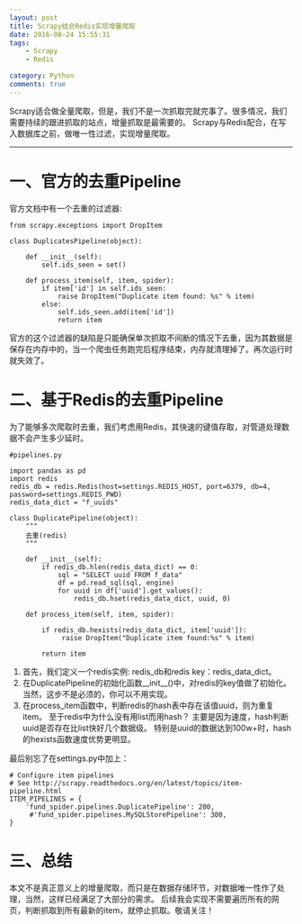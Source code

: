 ```yaml
---
layout: post
title: Scrapy结合Redis实现增量爬取
date: 2016-08-24 15:55:31
tags:
	- Scrapy
	- Redis

category: Python
comments: true	
---
```

Scrapy适合做全量爬取，但是，我们不是一次抓取完就完事了。很多情况，我们需要持续的跟进抓取的站点，增量抓取是最需要的。
Scrapy与Redis配合，在写入数据库之前，做唯一性过滤，实现增量爬取。
***
# 一、官方的去重Pipeline
官方文档中有一个去重的过滤器:

```
from scrapy.exceptions import DropItem

class DuplicatesPipeline(object):

    def __init__(self):
        self.ids_seen = set()

    def process_item(self, item, spider):
        if item['id'] in self.ids_seen:
            raise DropItem("Duplicate item found: %s" % item)
        else:
            self.ids_seen.add(item['id'])
            return item
```
官方的这个过滤器的缺陷是只能确保单次抓取不间断的情况下去重，因为其数据是保存在内存中的，当一个爬虫任务跑完后程序结束，内存就清理掉了。再次运行时就失效了。

# 二、基于Redis的去重Pipeline
<!-- more -->
为了能够多次爬取时去重，我们考虑用Redis，其快速的键值存取，对管道处理数据不会产生多少延时。

```
#pipelines.py

import pandas as pd
import redis
redis_db = redis.Redis(host=settings.REDIS_HOST, port=6379, db=4, password=settings.REDIS_PWD)
redis_data_dict = "f_uuids"

class DuplicatePipeline(object):
    """
    去重(redis)
    """

    def __init__(self):
        if redis_db.hlen(redis_data_dict) == 0:
            sql = "SELECT uuid FROM f_data"
            df = pd.read_sql(sql, engine)
            for uuid in df['uuid'].get_values():
                redis_db.hset(redis_data_dict, uuid, 0)

    def process_item(self, item, spider):

        if redis_db.hexists(redis_data_dict, item['uuid']):
             raise DropItem("Duplicate item found:%s" % item)

        return item
```

1.  首先，我们定义一个redis实例: redis_db和redis key：redis_data_dict。
2.  在DuplicatePipeline的初始化函数__init__()中，对redis的key值做了初始化。当然，这步不是必须的，你可以不用实现。
3. 在process_item函数中，判断redis的hash表中存在该值uuid，则为重复item。
至于redis中为什么没有用list而用hash？ 主要是因为速度，hash判断uuid是否存在比list快好几个数据级。
特别是uuid的数据达到100w+时，hash的hexists函数速度优势更明显。

最后别忘了在settings.py中加上：

```
# Configure item pipelines
# See http://scrapy.readthedocs.org/en/latest/topics/item-pipeline.html
ITEM_PIPELINES = {
    'fund_spider.pipelines.DuplicatePipeline': 200,
     #'fund_spider.pipelines.MySQLStorePipeline': 300,
}
```
# 三、总结
本文不是真正意义上的增量爬取，而只是在数据存储环节，对数据唯一性作了处理，当然，这样已经满足了大部分的需求。
后续我会实现不需要遍历所有的网页，判断抓取到所有最新的item，就停止抓取。敬请关注！



